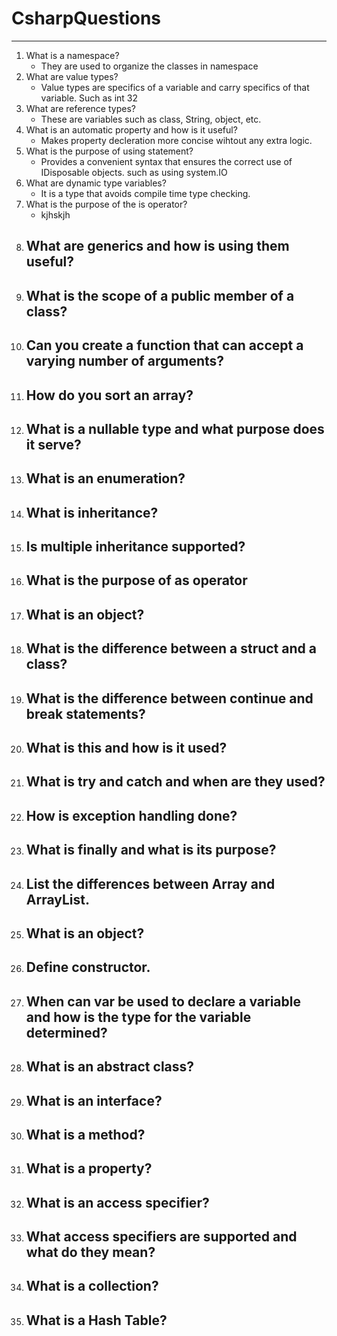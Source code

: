 # CsharpQuestions
___
1. What is a namespace?
    - They are used to organize the classes in namespace
2. What are value types?
    - Value types are specifics of a variable and carry specifics of that variable. Such as int 32
3. What are reference types?
    - These are variables such as class, String, object, etc. 
4. What is an automatic property and how is it useful?
    - Makes property decleration more concise wihtout any extra logic. 
5. What is the purpose of using statement?
    - Provides a convenient syntax that ensures the correct use of IDisposable objects. such as using system.IO
6. What are dynamic type variables?
    - It is a type that avoids compile time type checking. 
7. What is the purpose of the is operator?
    - kjhskjh
8. What are generics and how is using them useful?
    -
9. What is the scope of a public member of a class?
    -
10. Can you create a function that can accept a varying number of arguments?
    -
11. How do you sort an array?
    -
12. What is a nullable type and what purpose does it serve?
    -
13. What is an enumeration?
    -
14. What is inheritance?
    -
15. Is multiple inheritance supported?
    -
16. What is the purpose of as operator
    -
17. What is an object?
    -
18. What is the difference between a struct and a class?
    -
19. What is the difference between continue and break statements?
    -
20. What is this and how is it used?
    -
21. What is try and catch and when are they used?
    -
22. How is exception handling done?
    -
23. What is finally and what is its purpose?
    -
24. List the differences between Array and ArrayList.
    -
25. What is an object?
    -
26. Define constructor.
    -
27. When can var be used to declare a variable and how is the type for the variable determined?
    -
28. What is an abstract class?
    -
29. What is an interface?
    -
30. What is a method?
    -
31. What is a property?
    -
32. What is an access specifier?
    -
33. What access specifiers are supported and what do they mean?
    -
34. What is a collection?
    -
35. What is a Hash Table?
    -
